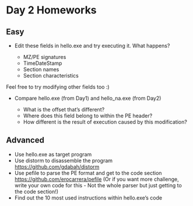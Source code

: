 # Day 2 Homeworks

## Easy 

* Edit these fields in hello.exe and try executing it. What happens?

  - MZ/PE signatures 
  - TimeDateStamp
  - Section names
  - Section characteristics

Feel free to try modifying other fields too :)

* Compare hello.exe (from Day1) and hello_na.exe (from Day2)

  - What is the offset that’s different?
  - Where does this field belong to within the PE header? 
  - How different is the result of execution caused by this modification?


## Advanced

* Use hello.exe as target program
* Use distorm to disassemble the program
https://github.com/gdabah/distorm
* Use pefile to parse the PE format and get to the code section
https://github.com/erocarrera/pefile
(Or if you want more challenge, write your own code for this - Not the whole parser but just getting to the code section!)
* Find out the 10 most used instructions within hello.exe’s code

